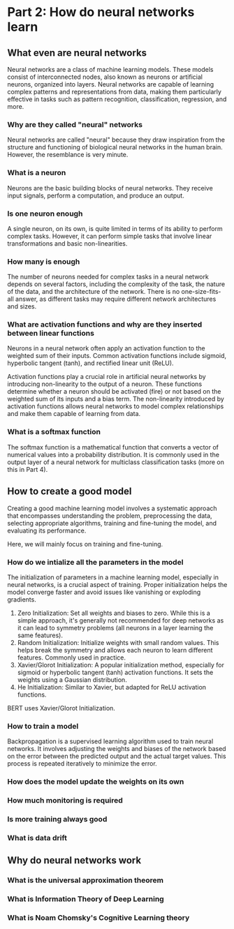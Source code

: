 # Part 2: How do neural networks learn

## What even are neural networks

Neural networks are a class of machine learning models. These models consist of interconnected nodes, also known as neurons or artificial neurons, organized into layers. Neural networks are capable of learning complex patterns and representations from data, making them particularly effective in tasks such as pattern recognition, classification, regression, and more.

### Why are they called "neural" networks

Neural networks are called "neural" because they draw inspiration from the structure and functioning of biological neural networks in the human brain. However, the resemblance is very minute.

### What is a neuron

Neurons are the basic building blocks of neural networks. They receive input signals, perform a computation, and produce an output.

### Is one neuron enough

A single neuron, on its own, is quite limited in terms of its ability to perform complex tasks. However, it can perform simple tasks that involve linear transformations and basic non-linearities.

### How many is enough

The number of neurons needed for complex tasks in a neural network depends on several factors, including the complexity of the task, the nature of the data, and the architecture of the network. There is no one-size-fits-all answer, as different tasks may require different network architectures and sizes.

### What are activation functions and why are they inserted between linear functions

Neurons in a neural network often apply an activation function to the weighted sum of their inputs. Common activation functions include sigmoid, hyperbolic tangent (tanh), and rectified linear unit (ReLU).

Activation functions play a crucial role in artificial neural networks by introducing non-linearity to the output of a neuron. These functions determine whether a neuron should be activated (fire) or not based on the weighted sum of its inputs and a bias term. The non-linearity introduced by activation functions allows neural networks to model complex relationships and make them capable of learning from data.

### What is a softmax function

The softmax function is a mathematical function that converts a vector of numerical values into a probability distribution. It is commonly used in the output layer of a neural network for multiclass classification tasks (more on this in Part 4).

## How to create a good model

Creating a good machine learning model involves a systematic approach that encompasses understanding the problem, preprocessing the data, selecting appropriate algorithms, training and fine-tuning the model, and evaluating its performance.

Here, we will mainly focus on training and fine-tuning.

### How do we intialize all the parameters in the model

The initialization of parameters in a machine learning model, especially in neural networks, is a crucial aspect of training. Proper initialization helps the model converge faster and avoid issues like vanishing or exploding gradients.

1. Zero Initialization: Set all weights and biases to zero. While this is a simple approach, it's generally not recommended for deep networks as it can lead to symmetry problems (all neurons in a layer learning the same features).
2. Random Initialization: Initialize weights with small random values. This helps break the symmetry and allows each neuron to learn different features. Commonly used in practice.
3. Xavier/Glorot Initialization: A popular initialization method, especially for sigmoid or hyperbolic tangent (tanh) activation functions. It sets the weights using a Gaussian distribution.
4. He Initialization: Similar to Xavier, but adapted for ReLU activation functions.

BERT uses Xavier/Glorot Initialization.

### How to train a model

Backpropagation is a supervised learning algorithm used to train neural networks. It involves adjusting the weights and biases of the network based on the error between the predicted output and the actual target values. This process is repeated iteratively to minimize the error.

### How does the model update the weights on its own

### How much monitoring is required

### Is more training always good

### What is data drift

## Why do neural networks work

### What is the universal approximation theorem

### What is Information Theory of Deep Learning

### What is Noam Chomsky's Cognitive Learning theory
